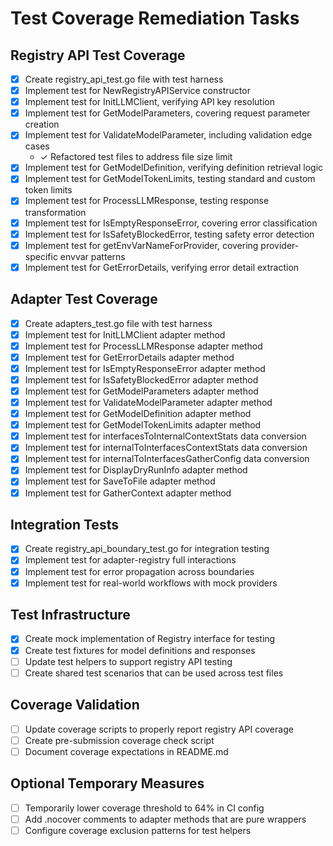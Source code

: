 # Test Coverage Remediation Tasks

## Registry API Test Coverage
- [x] Create registry_api_test.go file with test harness
- [x] Implement test for NewRegistryAPIService constructor
- [x] Implement test for InitLLMClient, verifying API key resolution
- [x] Implement test for GetModelParameters, covering request parameter creation
- [x] Implement test for ValidateModelParameter, including validation edge cases
  - ✓ Refactored test files to address file size limit
- [x] Implement test for GetModelDefinition, verifying definition retrieval logic
- [x] Implement test for GetModelTokenLimits, testing standard and custom token limits
- [x] Implement test for ProcessLLMResponse, testing response transformation
- [x] Implement test for IsEmptyResponseError, covering error classification
- [x] Implement test for IsSafetyBlockedError, testing safety error detection
- [x] Implement test for getEnvVarNameForProvider, covering provider-specific envvar patterns
- [x] Implement test for GetErrorDetails, verifying error detail extraction

## Adapter Test Coverage
- [x] Create adapters_test.go file with test harness
- [x] Implement test for InitLLMClient adapter method
- [x] Implement test for ProcessLLMResponse adapter method
- [x] Implement test for GetErrorDetails adapter method
- [x] Implement test for IsEmptyResponseError adapter method
- [x] Implement test for IsSafetyBlockedError adapter method
- [x] Implement test for GetModelParameters adapter method
- [x] Implement test for ValidateModelParameter adapter method
- [x] Implement test for GetModelDefinition adapter method
- [x] Implement test for GetModelTokenLimits adapter method
- [x] Implement test for interfacesToInternalContextStats data conversion
- [x] Implement test for internalToInterfacesContextStats data conversion
- [x] Implement test for internalToInterfacesGatherConfig data conversion
- [x] Implement test for DisplayDryRunInfo adapter method
- [x] Implement test for SaveToFile adapter method
- [x] Implement test for GatherContext adapter method

## Integration Tests
- [x] Create registry_api_boundary_test.go for integration testing
- [x] Implement test for adapter-registry full interactions
- [x] Implement test for error propagation across boundaries
- [x] Implement test for real-world workflows with mock providers

## Test Infrastructure
- [x] Create mock implementation of Registry interface for testing
- [x] Create test fixtures for model definitions and responses
- [ ] Update test helpers to support registry API testing
- [ ] Create shared test scenarios that can be used across test files

## Coverage Validation
- [ ] Update coverage scripts to properly report registry API coverage
- [ ] Create pre-submission coverage check script
- [ ] Document coverage expectations in README.md

## Optional Temporary Measures
- [ ] Temporarily lower coverage threshold to 64% in CI config
- [ ] Add .nocover comments to adapter methods that are pure wrappers
- [ ] Configure coverage exclusion patterns for test helpers
